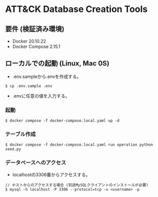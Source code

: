 # ATT&CK Database Creation Tools

## 要件 (検証済み環境)
- Docker 20.10.22
- Docker Compose 2.15.1

## ローカルでの起動 (Linux, Mac 0S)
- .env.sampleから.envを作成する。
```
$ cp .env.sample .env
```
- .envに任意の値を入力する。

### 起動
```
$ docker compose -f docker-compose.local.yaml up -d
```

### テーブル作成
```
$ docker compose -f docker-compose.local.yaml run operation python seed.py
```

### データベースへのアクセス
- localhostの3306番からアクセスする。
```
// ホストからのアクセスする場合 (別途MySQLクライアントのインストールが必要)
$ mysql -h localhost -P 3306 --protocol=tcp -u <username> -p
```